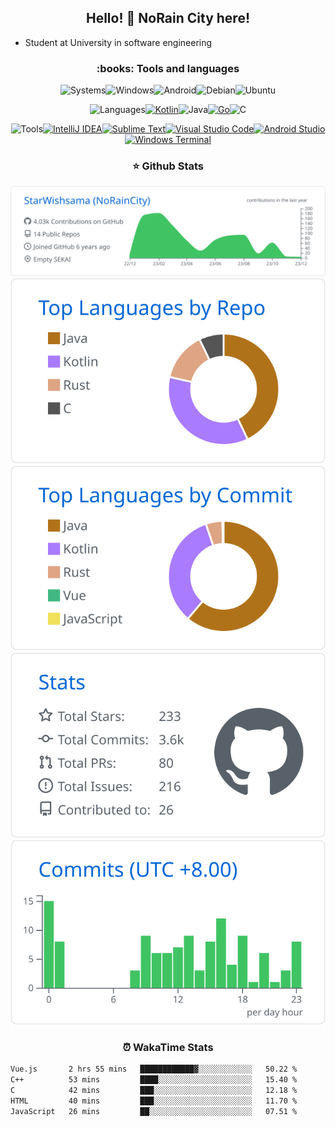 ### <h2 align="center">Hello! 👋 NoRain City here!</h2>

- Student at University in software engineering

<h3 align="center">:books: Tools and languages</h3>

<p align="center">
<img src="https://shields.io/badge/-systems-black?style=for-the-badge" alt="Systems"><img src="https://img.shields.io/badge/Windows-0078D6?style=for-the-badge&logo=windows&logoColor=white" alt="Windows"/><img 
src="https://img.shields.io/badge/Android-3DDC84?style=for-the-badge&logo=android&logoColor=white" alt="Android"><img src="https://img.shields.io/badge/Debian-D70A53?style=for-the-badge&logo=debian&logoColor=white" alt="Debian"><img src="https://img.shields.io/badge/Ubuntu-E95420?style=for-the-badge&logo=ubuntu&logoColor=white" alt="Ubuntu">
</p>

<p align="center">
<img src="https://shields.io/badge/-languages-blue?style=for-the-badge" alt="Languages"><a href="https://kotlinlang.org/"><img src="https://img.shields.io/badge/kotlin-%230095D5.svg?style=for-the-badge&logo=kotlin&logoColor=white" alt="Kotlin"/></a><img src="https://img.shields.io/badge/java-%23ED8B00.svg?style=for-the-badge&logo=java&logoColor=white" alt="Java"></a><a href="https://go.dev/"><img src="https://img.shields.io/badge/go-%2300ADD8.svg?style=for-the-badge&logo=go&logoColor=white" alt="Go"></a><img src="https://img.shields.io/badge/c-%2300599C.svg?style=for-the-badge&logo=c&logoColor=white" alt="C">
</p>

<p align="center">
<img src="https://shields.io/badge/-tools-orange?style=for-the-badge" alt="Tools"><a href="https://www.jetbrains.com/idea/"><img src="https://img.shields.io/badge/IntelliJIDEA-000000.svg?style=for-the-badge&logo=intellij-idea&logoColor=white" alt="IntelliJ IDEA"></a><a href="https://www.sublimetext.com/"><img src="https://img.shields.io/badge/sublime_text-%23575757.svg?style=for-the-badge&logo=sublime-text&logoColor=important" alt="Sublime Text"></a><a href="https://code.visualstudio.com/"><img src="https://img.shields.io/badge/Visual%20Studio%20Code-0078d7.svg?style=for-the-badge&logo=visual-studio-code&logoColor=white" alt="Visual Studio Code"></a><a href="https://developer.android.com/studio"><img src="https://img.shields.io/badge/Android%20Studio-3DDC84.svg?style=for-the-badge&logo=android-studio&logoColor=white" alt="Android Studio"><a href="https://github.com/microsoft/terminal"><img src="https://img.shields.io/badge/Windows%20Terminal-%234D4D4D.svg?style=for-the-badge&logo=windows-terminal&logoColor=white" alt="Windows Terminal"></a>          
</p>          

<h3 align="center">⭐ Github Stats</h3>

[![](https://raw.githubusercontent.com/StarWishsama/StarWishsama/master/profile-summary-card-output/github/0-profile-details.svg)](https://github.com/vn7n24fzkq/github-profile-summary-cards)
[![](https://raw.githubusercontent.com/StarWishsama/StarWishsama/master/profile-summary-card-output/github/1-repos-per-language.svg)](https://github.com/vn7n24fzkq/github-profile-summary-cards) [![](https://raw.githubusercontent.com/StarWishsama/StarWishsama/master/profile-summary-card-output/github/2-most-commit-language.svg)](https://github.com/vn7n24fzkq/github-profile-summary-cards)
[![](https://raw.githubusercontent.com/StarWishsama/StarWishsama/master/profile-summary-card-output/github/3-stats.svg)](https://github.com/vn7n24fzkq/github-profile-summary-cards) [![](https://raw.githubusercontent.com/StarWishsama/StarWishsama/master/profile-summary-card-output/github/4-productive-time.svg)](https://github.com/vn7n24fzkq/github-profile-summary-cards)

<h3 align="center">⏰ WakaTime Stats</h3>

<!--START_SECTION:waka-->

```txt
Vue.js       2 hrs 55 mins   ████████████▓░░░░░░░░░░░░   50.22 %
C++          53 mins         ████░░░░░░░░░░░░░░░░░░░░░   15.40 %
C            42 mins         ███░░░░░░░░░░░░░░░░░░░░░░   12.18 %
HTML         40 mins         ███░░░░░░░░░░░░░░░░░░░░░░   11.70 %
JavaScript   26 mins         ██░░░░░░░░░░░░░░░░░░░░░░░   07.51 %
```

<!--END_SECTION:waka-->
